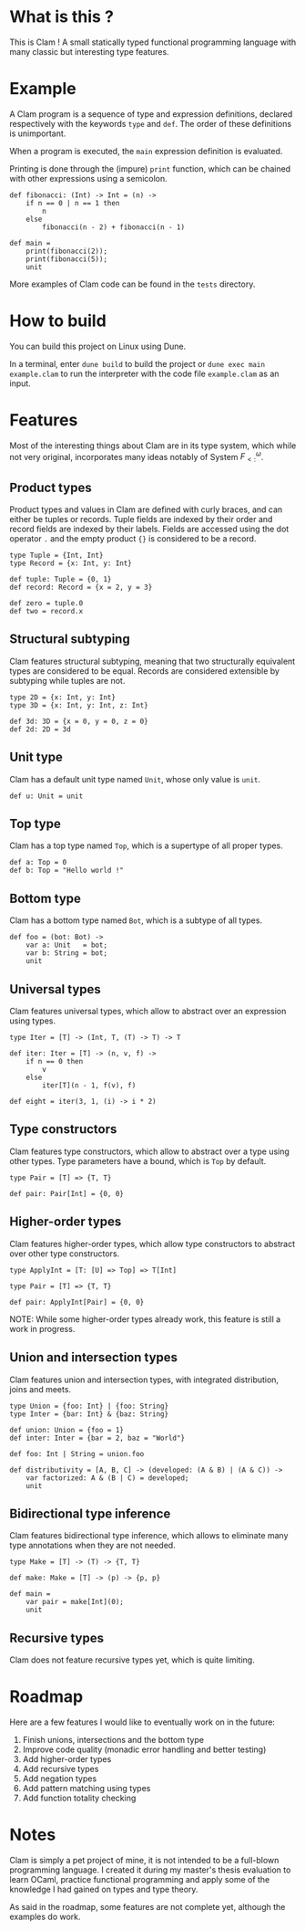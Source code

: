 # What is this ?

This is  Clam ! A small statically typed functional programming language with many classic but interesting type features.

# Example

A Clam program is a sequence of type and expression definitions, declared respectively with the keywords `type` and `def`. The order of these definitions is unimportant.

When a program is executed, the `main` expression definition is evaluated.

Printing is done through the (impure) `print` function, which can be chained with other expressions using a semicolon.

```
def fibonacci: (Int) -> Int = (n) ->
    if n == 0 | n == 1 then
        n
    else
        fibonacci(n - 2) + fibonacci(n - 1)

def main =
    print(fibonacci(2));
    print(fibonacci(5));
    unit
```

More examples of Clam code can be found in the `tests` directory.

# How to build

You can build this project on Linux using Dune.

In a terminal, enter `dune build` to build the project or `dune exec main example.clam` to run the interpreter with the code file `example.clam` as an input.

# Features

Most of the interesting things about Clam are in its type system, which while not very original, incorporates many ideas notably of System $F^ω_{<:}$.

## Product types

Product types and values in Clam are defined with curly braces, and can either be tuples or records. Tuple fields are indexed by their order and record fields are indexed by their labels. Fields are accessed using the dot operator `.` and the empty product `{}` is considered to be a record.

```
type Tuple = {Int, Int}
type Record = {x: Int, y: Int}

def tuple: Tuple = {0, 1}
def record: Record = {x = 2, y = 3}

def zero = tuple.0
def two = record.x
```

## Structural subtyping

Clam features structural subtyping, meaning that two structurally equivalent types are considered to be equal. Records are considered extensible by subtyping while tuples are not.

```
type 2D = {x: Int, y: Int}
type 3D = {x: Int, y: Int, z: Int}

def 3d: 3D = {x = 0, y = 0, z = 0}
def 2d: 2D = 3d
```

## Unit type

Clam has a default unit type named `Unit`, whose only value is `unit`.

```
def u: Unit = unit
```

## Top type

Clam has a top type named `Top`, which is a supertype of all proper types.

```
def a: Top = 0
def b: Top = "Hello world !"
```

## Bottom type

Clam has a bottom type named `Bot`, which is a subtype of all types.

```
def foo = (bot: Bot) ->
    var a: Unit   = bot;
    var b: String = bot;
    unit
```

## Universal types

Clam features universal types, which allow to abstract over an expression using types.

```
type Iter = [T] -> (Int, T, (T) -> T) -> T

def iter: Iter = [T] -> (n, v, f) ->
    if n == 0 then
        v
    else
        iter[T](n - 1, f(v), f)

def eight = iter(3, 1, (i) -> i * 2)
```

## Type constructors

Clam features type constructors, which allow to abstract over a type using other types. Type parameters have a bound, which is `Top` by default.

```
type Pair = [T] => {T, T}

def pair: Pair[Int] = {0, 0}
```

## Higher-order types

Clam features higher-order types, which allow type constructors to abstract over other type constructors.

```
type ApplyInt = [T: [U] => Top] => T[Int]

type Pair = [T] => {T, T}

def pair: ApplyInt[Pair] = {0, 0}
```

NOTE: While some higher-order types already work, this feature is still a work in progress.

## Union and intersection types

Clam features union and intersection types, with integrated distribution, joins and meets.

```
type Union = {foo: Int} | {foo: String}
type Inter = {bar: Int} & {baz: String}

def union: Union = {foo = 1}
def inter: Inter = {bar = 2, baz = "World"}

def foo: Int | String = union.foo

def distributivity = [A, B, C] -> (developed: (A & B) | (A & C)) ->
    var factorized: A & (B | C) = developed;
    unit
```

## Bidirectional type inference

Clam features bidirectional type inference, which allows to eliminate many type annotations when they are not needed.

```
type Make = [T] -> (T) -> {T, T}

def make: Make = [T] -> (p) -> {p, p}

def main =
    var pair = make[Int](0);
    unit
```

## Recursive types

Clam does not feature recursive types yet, which is quite limiting.

# Roadmap

Here are a few features I would like to eventually work on in the future:
1. Finish unions, intersections and the bottom type
2. Improve code quality (monadic error handling and better testing)
3. Add higher-order types
4. Add recursive types
5. Add negation types
6. Add pattern matching using types
7. Add function totality checking

# Notes

Clam is simply a pet project of mine, it is not intended to be a full-blown programming language. I created it during my master's thesis evaluation to learn OCaml, practice functional programming and apply some of the knowledge I had gained on types and type theory.

As said in the roadmap, some features are not complete yet, although the examples do work.
